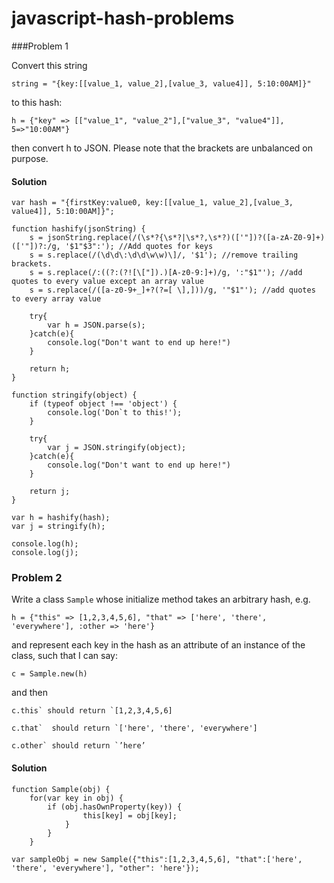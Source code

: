 # javascript-hash-problems

###Problem 1

Convert this string

    string = "{key:[[value_1, value_2],[value_3, value4]], 5:10:00AM]}"

to this hash:

    h = {"key" => [["value_1", "value_2"],["value_3", "value4"]], 5=>"10:00AM"}

then convert h to JSON.
Please note that the brackets are unbalanced on purpose.    
    
#### Solution    
    
    var hash = "{firstKey:value0, key:[[value_1, value_2],[value_3, value4]], 5:10:00AM]}";

	function hashify(jsonString) {
    	s = jsonString.replace(/(\s*?{\s*?|\s*?,\s*?)(['"])?([a-zA-Z0-9]+)(['"])?:/g, '$1"$3":'); //Add quotes for keys
  		s = s.replace(/(\d\d\:\d\d\w\w)\]/, '$1'); //remove trailing brackets.
  		s = s.replace(/:((?:(?![\["]).)[A-z0-9:]+)/g, ':"$1"'); //add quotes to every value except an array value
  		s = s.replace(/([a-z0-9+_]+?(?=[ \],]))/g, '"$1"'); //add quotes to every array value

		try{
    		var h = JSON.parse(s);
  		}catch(e){
  			console.log("Don't want to end up here!")
  		}
  
  		return h;
	}

	function stringify(object) {
		if (typeof object !== 'object') {
  			console.log('Don`t to this!');
  		}	
  
  		try{
    		var j = JSON.stringify(object);
  		}catch(e){
  			console.log("Don't want to end up here!")
  		}
  
  		return j;
	}

	var h = hashify(hash);
	var j = stringify(h);

	console.log(h);
	console.log(j);


### Problem 2

Write a class `Sample` whose initialize method takes an arbitrary hash, e.g.

	h = {"this" => [1,2,3,4,5,6], "that" => ['here', 'there', 'everywhere'], :other => 'here'}

and represent each key in the hash as an attribute of an instance of the class, such that I can say:

	c = Sample.new(h)

and then

	c.this` should return `[1,2,3,4,5,6]

	c.that`  should return `['here', 'there', 'everywhere']

	c.other` should return `’here’

#### Solution

	function Sample(obj) {
	    for(var key in obj) {
        	if (obj.hasOwnProperty(key)) {
          	    	this[key] = obj[key];
        		}
       		}
        }

    var sampleObj = new Sample({"this":[1,2,3,4,5,6], "that":['here', 'there', 'everywhere'], "other": 'here'});
